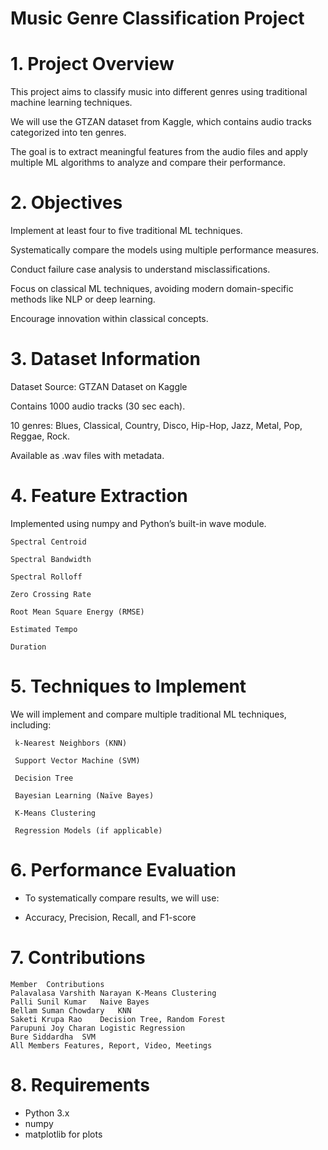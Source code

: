 # Music Genre Classification Project

# 1. Project Overview

This project aims to classify music into different genres using traditional machine learning techniques. 

We will use the GTZAN dataset from Kaggle, which contains audio tracks categorized into ten genres.

The goal is to extract meaningful features from the audio files and apply multiple ML algorithms to analyze and compare their performance.



# 2.  Objectives

Implement at least four to five traditional ML techniques.

Systematically compare the models using multiple performance measures.

Conduct failure case analysis to understand misclassifications.

Focus on classical ML techniques, avoiding modern domain-specific methods like NLP or deep learning.

Encourage innovation within classical concepts.







 # 3. Dataset Information

Dataset Source: GTZAN Dataset on Kaggle

Contains 1000 audio tracks (30 sec each).

10 genres: Blues, Classical, Country, Disco, Hip-Hop, Jazz, Metal, Pop, Reggae, Rock.

Available as .wav files with metadata.



# 4. Feature Extraction
 Implemented using numpy and Python’s built-in wave module.
    
    Spectral Centroid
    
    Spectral Bandwidth
    
    Spectral Rolloff
    
    Zero Crossing Rate
    
    Root Mean Square Energy (RMSE)
    
    Estimated Tempo
    
    Duration



# 5. Techniques to Implement

 We will implement and compare multiple traditional ML techniques, including:

     k-Nearest Neighbors (KNN)
    
     Support Vector Machine (SVM)
    
     Decision Tree
    
     Bayesian Learning (Naïve Bayes)
    
     K-Means Clustering
    
     Regression Models (if applicable)





# 6.  Performance Evaluation

*   To systematically compare results, we will use:
   
*   Accuracy, Precision, Recall, and F1-score




# 7. Contributions

    Member	Contributions
    Palavalasa Varshith Narayan	K-Means Clustering
    Palli Sunil Kumar	Naive Bayes
    Bellam Suman Chowdary	KNN
    Saketi Krupa Rao	Decision Tree, Random Forest
    Parupuni Joy Charan	Logistic Regression
    Bure Siddardha	SVM
    All Members	Features, Report, Video, Meetings
   
# 8. Requirements

*  Python 3.x
*  numpy
*  matplotlib for plots




